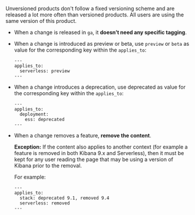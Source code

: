 Unversioned products don't follow a fixed versioning scheme and are released a lot more often than versioned products. All users are using the same version of this product.

* When a change is released in `ga`, it **doesn’t need any specific tagging**.
* When a change is introduced as preview or beta, use `preview` or `beta` as value for the corresponding key within the `applies_to`:

    ```
    ---
    applies_to:
      serverless: preview
    ---
    ```
* When a change introduces a deprecation, use deprecated as value for the corresponding key within the `applies_to`:

    ```
    ---
    applies_to:
      deployment:
        ess: deprecated
    ---
    ```

* When a change removes a feature, **remove the content**. 
  
    **Exception:** If the content also applies to another context (for example a feature is removed in both Kibana 9.x and Serverless), then it must be kept for any user reading the page that may be using a version of Kibana prior to the removal. 
    
    For example:

    ```
    ---
    applies_to:
      stack: deprecated 9.1, removed 9.4
      serverless: removed
    ---
    ```